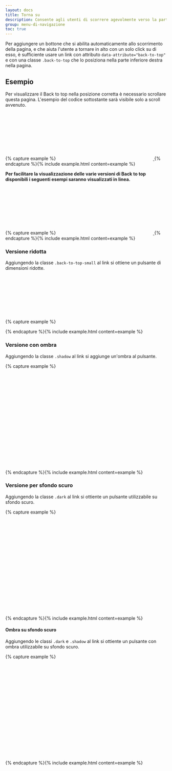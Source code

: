 ```yaml
---
layout: docs
title: Torna su
description: Consente agli utenti di scorrere agevolmente verso la parte superiore della pagina
group: menu-di-navigazione
toc: true
---
```


Per aggiungere un bottone che si abilita automaticamente allo scorrimento della pagina, e che aiuta l'utente a tornare in alto con un solo click su di esso, è sufficiente usare un link con attributo `data-attribute="back-to-top"` e con una classe `.back-to-top` che lo posiziona nella parte inferiore destra nella pagina.

<style>
  /* Style override for Documentation purposes */
  .back-to-top:not(#example) {
    position: relative;
    bottom: unset;
    right: unset;
    visibility: visible;
    margin: 0 auto;
    opacity: 1;
    transform: scale(1);
  }
</style>

## Esempio

Per visualizzare il Back to top nella posizione corretta è necessario scrollare questa pagina. L'esempio del codice sottostante sarà visibile solo a scroll avvenuto.

{% capture example %}
<a href="#" aria-hidden="true" data-attribute="back-to-top" class="back-to-top" id="example">
<svg class="icon icon-light"><use href="{{ site.baseurl }}/dist/svg/sprites.svg#it-arrow-up"></use></svg>
</a>
{% endcapture %}{% include example.html content=example %}

**Per facilitare la visualizzazione delle varie versioni di Back to top disponibili i seguenti esempi saranno visualizzati in linea.**

{% capture example %}
<a href="#" aria-hidden="true" data-attribute="back-to-top" class="back-to-top">
<svg class="icon icon-light"><use href="{{ site.baseurl }}/dist/svg/sprites.svg#it-arrow-up"></use></svg>
</a>
{% endcapture %}{% include example.html content=example %}

### Versione ridotta

Aggiungendo la classe `.back-to-top-small` al link si ottiene un pulsante di dimensioni ridotte.

{% capture example %}
<a href="#" aria-hidden="true" data-attribute="back-to-top" class="back-to-top back-to-top-small">
<svg class="icon icon-light"><use href="{{ site.baseurl }}/dist/svg/sprites.svg#it-arrow-up"></use></svg>
</a>

{% endcapture %}{% include example.html content=example %}

### Versione con ombra

Aggiungendo la classe `.shadow` al link si aggiunge un'ombra al pulsante.

{% capture example %}

<div class="d-flex align-items-center">
  <a href="#" aria-hidden="true" data-attribute="back-to-top" class="back-to-top shadow">
    <svg class="icon icon-light"><use href="{{ site.baseurl }}/dist/svg/sprites.svg#it-arrow-up"></use></svg>
  </a>
  <a href="#" aria-hidden="true" data-attribute="back-to-top" class="back-to-top back-to-top-small shadow">
    <svg class="icon icon-light"><use href="{{ site.baseurl }}/dist/svg/sprites.svg#it-arrow-up"></use></svg>
  </a>
</div>
{% endcapture %}{% include example.html content=example %}

### Versione per sfondo scuro

Aggiungendo la classe `.dark` al link si ottiente un pulsante utilizzabile su sfondo scuro.

{% capture example %}

<div class="d-flex align-items-center p-4 neutral-1-bg-a8">
  <a href="#" aria-hidden="true" data-attribute="back-to-top" class="back-to-top dark">
    <svg class="icon icon-secondary"><use href="{{ site.baseurl }}/dist/svg/sprites.svg#it-arrow-up"></use></svg>
  </a>
  <a href="#" aria-hidden="true" data-attribute="back-to-top" class="back-to-top back-to-top-small dark">
    <svg class="icon icon-secondary"><use href="{{ site.baseurl }}/dist/svg/sprites.svg#it-arrow-up"></use></svg>
  </a>
</div>
{% endcapture %}{% include example.html content=example %}

#### Ombra su sfondo scuro

Aggiungendo le classi `.dark` e `.shadow` al link si ottiente un pulsante con ombra utilizzabile su sfondo scuro.

{% capture example %}

<div class="d-flex align-items-center p-4 neutral-1-bg-a8">
  <a href="#" aria-hidden="true" data-attribute="back-to-top " class="back-to-top dark shadow">
    <svg class="icon icon-secondary"><use href="{{ site.baseurl }}/dist/svg/sprites.svg#it-arrow-up"></use></svg>
  </a>
  <a href="#" aria-hidden="true" data-attribute="back-to-top" class="back-to-top back-to-top-small dark shadow">
    <svg class="icon icon-secondary"><use href="{{ site.baseurl }}/dist/svg/sprites.svg#it-arrow-up"></use></svg>
  </a>
</div>
{% endcapture %}{% include example.html content=example %}
